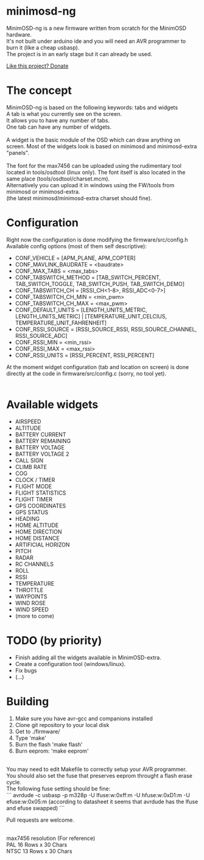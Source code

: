 minimosd-ng
===========

MinimOSD-ng is a new firmware written from scratch for the MinimOSD hardware.<br>
It's not built under arduino ide and you will need an AVR programmer to burn it (like a cheap usbasp).<br>
The project is in an early stage but it can already be used.<br>

[Like this project? Donate](https://www.paypal.com/cgi-bin/webscr?cmd=_s-xclick&hosted_button_id=5SMU6YE5XG6JG)

The concept
===========

MinimOSD-ng is based on the following keywords: tabs and widgets<br>
A tab is what you currently see on the screen.<br>
It allows you to have any number of tabs.<br>
One tab can have any number of widgets.<br>
<br>
A widget is the basic module of the OSD which can draw anything on screen. Most of the widgets look is based on minimosd and minimosd-extra "panels".
<br>
<br>
The font for the max7456 can be uploaded using the rudimentary tool located in tools/osdtool (linux only). The font itself is also located in the same place (tools/osdtool/charset.mcm).<br>
Alternatively you can upload it in windows using the FW/tools from minimosd or minimosd-extra.<br>
(the latest minimosd/minimosd-extra charset should fine).


Configuration
=============

Right now the configuration is done modifying the firmware/src/config.h
Available config options (most of them self descriptive):
* CONF_VEHICLE = [APM_PLANE, APM_COPTER]
* CONF_MAVLINK_BAUDRATE = \<baudrate\>
* CONF_MAX_TABS = \<max_tabs\>
* CONF_TABSWITCH_METHOD = [TAB_SWITCH_PERCENT, TAB_SWITCH_TOGGLE, TAB_SWITCH_PUSH, TAB_SWITCH_DEMO]
* CONF_TABSWITCH_CH = [RSSI_CH\<1-8\>, RSSI_ADC\<0-7\>]
* CONF_TABSWITCH_CH_MIN = \<min_pwm\>
* CONF_TABSWITCH_CH_MAX = \<max_pwm\>
* CONF_DEFAULT_UNITS = [LENGTH_UNITS_METRIC, LENGTH_UNITS_METRIC] | [TEMPERATURE_UNIT_CELCIUS, TEMPERATURE_UNIT_FAHRENHEIT]
* CONF_RSSI_SOURCE = [RSSI_SOURCE_RSSI, RSSI_SOURCE_CHANNEL, RSSI_SOURCE_ADC]
* CONF_RSSI_MIN = \<min_rssi\>
* CONF_RSSI_MAX = \<max_rssi\>
* CONF_RSSI_UNITS = [RSSI_PERCENT, RSSI_PERCENT]


At the moment widget configuration (tab and location on screen) is done directly at the code in firmware/src/config.c (sorry, no tool yet).<br>
<br>

Available widgets
=================

* AIRSPEED
* ALTITUDE
* BATTERY CURRENT
* BATTERY REMAINING
* BATTERY VOLTAGE
* BATTERY VOLTAGE 2
* CALL SIGN
* CLIMB RATE
* COG
* CLOCK / TIMER
* FLIGHT MODE
* FLIGHT STATISTICS
* FLIGHT TIMER
* GPS COORDINATES
* GPS STATUS
* HEADING
* HOME ALTITUDE
* HOME DIRECTION
* HOME DISTANCE
* ARTIFICIAL HORIZON
* PITCH
* RADAR
* RC CHANNELS
* ROLL
* RSSI
* TEMPERATURE
* THROTTLE
* WAYPOINTS
* WIND ROSE
* WIND SPEED
* (more to come)


TODO (by priority)
==================

* Finish adding all the widgets available in MinimOSD-extra.
* Create a configuration tool (windows/linux).
* Fix bugs
* (...)


Building
========

1) Make sure you have avr-gcc and companions installed<br>
2) Clone git repository to your local disk<br>
3) Get to ./firmware/<br>
4) Type 'make'<br>
5) Burn the flash 'make flash'<br>
6) Burn eeprom: 'make eeprom'<br>
<br>
You may need to edit Makefile to correctly setup your AVR programmer.<br>
You should also set the fuse that preserves eeprom throught a flash erase cycle.<br>
The following fuse setting should be fine:<br>
```
avrdude -c usbasp -p m328p -U lfuse:w:0xff:m -U hfuse:w:0xD1:m -U efuse:w:0x05:m
(according to datasheet it seems that avrdude has the lfuse and efuse swapped)
```

Pull requests are welcome.

<br>
max7456 resolution (For reference)<br>
PAL   16 Rows x 30 Chars<br>
NTSC  13 Rows x 30 Chars<br>
<br>
<br>
